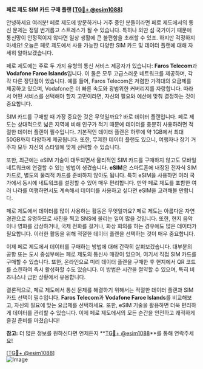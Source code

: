 **페로 제도 SIM 카드 구매 플랜 [[TG💪+ @esim1088](https://t.me/s/esim1088)]**

안녕하세요 여러분! 페로 제도에 방문하거나 거주 중인 분들이라면 페로 제도에서의 통신 문제는 정말 번거롭고 스트레스가 될 수 있습니다. 특히나 외딴 섬 국가이기 때문에 통신망이 안정적이지 않다면 일상 생활에 큰 불편함을 초래할 수 있죠. 하지만 걱정하지 마세요! 오늘은 페로 제도에서 사용 가능한 다양한 SIM 카드 및 데이터 플랜에 대해 자세히 알아보겠습니다.

페로 제도에는 주로 두 가지 유형의 통신 서비스 제공자가 있습니다: **Faros Telecom**과 **Vodafone Faroe Islands**입니다. 이 둘은 모두 고급스러운 네트워크를 제공하며, 각각 다른 장단점이 있습니다. 예를 들어, Faros Telecom은 저렴한 가격대의 요금제를 제공하고 있으며, Vodafone은 더 빠른 속도와 광범위한 커버리지를 자랑합니다. 따라서 어떤 서비스를 선택해야 할지 고민이라면, 자신의 필요와 예산에 맞춰 결정하는 것이 중요합니다.

SIM 카드를 구매할 때 가장 중요한 것은 무엇일까요? 바로 데이터 플랜입니다. 페로 제도는 상대적으로 넓은 지역에 비해 인구가 적기 때문에 데이터를 충분히 사용하려면 적절한 데이터 플랜이 필수입니다. 기본적인 데이터 플랜은 하루에 약 1GB에서 최대 50GB까지 다양하게 제공됩니다. 또한, 무제한 데이터 플랜도 있으니, 여행자나 장기 거주자 모두 자신의 스타일에 맞게 선택할 수 있습니다.

또한, 최근에는 eSIM 기술이 대두되면서 물리적인 SIM 카드를 구매하지 않고도 모바일 네트워크에 연결할 수 있는 방법이 생겼습니다. **eSIM**은 스마트폰에 내장된 전자식 SIM 카드로, 별도의 물리적 카드를 준비하지 않아도 됩니다. 특히 eSIM을 사용하면 여러 국가에서 동시에 네트워크를 설정할 수 있어 매우 편리합니다. 만약 페로 제도를 포함한 여러 나라를 여행하면서도 계속해서 데이터를 사용하고 싶다면 eSIM을 고려해볼 만합니다.

페로 제도에서 데이터를 많이 사용하는 활동은 무엇일까요? 페로 제도는 아름다운 자연 경관으로 유명하므로 사진을 찍고 SNS에 올리는 일이 많을 것입니다. 또한, 현지 음악이나 영화를 감상하거나, 국제 전화를 걸거나, 화상 회의를 하는 경우에도 많은 데이터가 필요합니다. 이러한 활동을 위해 적절한 데이터 플랜을 선택하는 것이 매우 중요합니다.

이제 페로 제도에서 데이터를 구매하는 방법에 대해 간략히 살펴보겠습니다. 대부분의 공항 또는 도시 중심부에는 페로 제도의 통신사 매장이 있으며, 여기서 직접 SIM 카드를 구매할 수 있습니다. 또한, 온라인으로 미리 데이터 플랜을 구매한 후 현지에서 QR 코드를 스캔하여 즉시 활성화할 수도 있습니다. 이 방법은 시간을 절약할 수 있으며, 특히 비즈니스나 급한 상황에서 유용합니다.

결론적으로, 페로 제도에서 통신 문제를 해결하기 위해서는 적절한 데이터 플랜과 SIM 카드 선택이 필수입니다. **Faros Telecom**과 **Vodafone Faroe Islands**를 비교해보고, 자신의 필요에 맞는 요금제를 선택하세요. 또한, eSIM 기술을 활용하면 더욱 편리하게 데이터를 관리할 수 있습니다. 이제 페로 제도에서의 모든 순간을 안전하고 쾌적하게 즐길 준비를 마쳤습니다!

**참고:** 더 많은 정보를 원하신다면 언제든지 **[TG💪+ @esim1088](https://t.me/s/esim1088)**를 통해 연락주세요!  

[[TG💪+ @esim1088](https://t.me/s/esim1088)]  
![Image](https://i.postimg.cc/Y0z9fWf4/image.png)